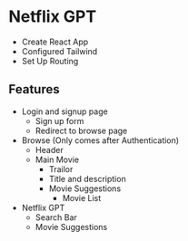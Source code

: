 # Netflix GPT
- Create React App
- Configured Tailwind
- Set Up Routing

## Features
- Login and signup page
    - Sign up form
    - Redirect to browse page
- Browse (Only comes after Authentication)
    - Header
    - Main Movie
        - Trailor
        - Title and description
        - Movie Suggestions
            - Movie List
- Netflix GPT
    - Search Bar
    - Movie Suggestions